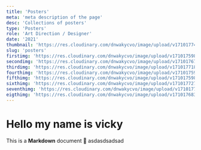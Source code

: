 ```yaml
---
title: 'Posters'
meta: 'meta description of the page'
desc: 'Collections of posters'
type: 'Posters'
role: 'Art Direction / Designer'
date: '2021'
thumbnail: 'https://res.cloudinary.com/dnwakycvo/image/upload/v1710177466/posters/poster-design-12_bust4b.jpg'
slug: 'posters'
firstimg: 'https://res.cloudinary.com/dnwakycvo/image/upload/v1710175983/posters/Interior_Poster_Mockup_5_rjxzdz.jpg'
secondimg: 'https://res.cloudinary.com/dnwakycvo/image/upload/v1710176778/posters/poster-design-10_pshkdk.jpg'
thirdimg: 'https://res.cloudinary.com/dnwakycvo/image/upload/v1710177188/posters/3213_gmskzj.jpg'
fourthimg: 'https://res.cloudinary.com/dnwakycvo/image/upload/v1710175982/posters/Interior_Poster_Mockup_2_xfn47b.jpg'
fifthimg: 'https://res.cloudinary.com/dnwakycvo/image/upload/v1710175983/posters/Interior_Poster_Mockup_1_vffyxj.jpg'
sixthimg: 'https://res.cloudinary.com/dnwakycvo/image/upload/v1710177276/posters/poster-design-11_vtqg1q.jpg'
seventhimg: 'https://res.cloudinary.com/dnwakycvo/image/upload/v1710177471/posters/poster-design-13_n2bzdd.jpg'
eigthimg: 'https://res.cloudinary.com/dnwakycvo/image/upload/v1710176830/posters/Interior_Poster_Mockup_6_hlppnr.jpg'
---
```

# Hello my name is vicky

This is a **Markdown** document :rocket:
asdasdsadsad